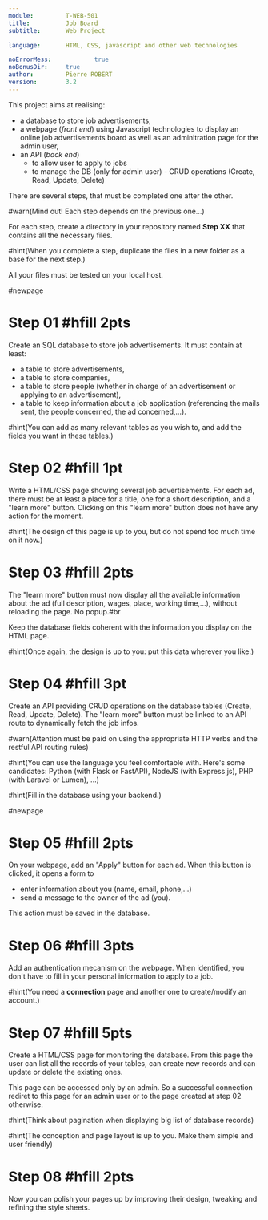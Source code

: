 ```yaml
---
module:			T-WEB-501
title:			Job Board
subtitle:		Web Project

language:		HTML, CSS, javascript and other web technologies

noErrorMess:            true
noBonusDir:		true
author:			Pierre ROBERT
version:		3.2
---
```


This project aims at realising:

- a database to store job advertisements,
- a webpage (*front end*) using Javascript technologies to display an online job advertisements board as well as an adminitration page for the admin user,
- an API (*back end*)
  - to allow user to apply to jobs
  - to manage the DB (only for admin user) - CRUD operations (Create, Read, Update, Delete)

There are several steps, that must be completed one after the other.

#warn(Mind out! Each step depends on the previous one...)

For each step, create a directory in your repository named **Step XX** that contains all the necessary files.

#hint(When you complete a step\, duplicate the files in a new folder as a base for the next step.)


All your files must be tested on your local host.


#newpage

# Step 01 #hfill 2pts

Create an SQL database to store job advertisements.
It must contain at least:

- a table to store advertisements,
- a table to store companies,
- a table to store people (whether in charge of an advertisement or applying to an advertisement),
- a table to keep information about a job application (referencing the mails sent, the people concerned, the ad concerned,...).

#hint(You can add as many relevant tables as you wish to\, and add the fields you want in these tables.)




# Step 02 #hfill 1pt

Write a HTML/CSS page showing several job advertisements.
For each ad, there must be at least a place for a title, one for a short description, and a "learn more" button.
Clicking on this "learn more" button does not have any action for the moment.

#hint(The design of this page is up to you\, but do not spend too much time on it now.)




# Step 03 #hfill 2pts

The "learn more" button must now display all the available information about the ad (full description, wages, place, working time,...), without reloading the page.
No popup.#br

Keep the database fields coherent with the information you display on the HTML page.

#hint(Once again, the design is up to you: put this data wherever you like.)




# Step 04 #hfill 3pt

Create an API providing CRUD operations on the database tables (Create, Read, Update, Delete).
The "learn more" button must be linked to an API route to dynamically fetch the job infos.

#warn(Attention must be paid on using the appropriate HTTP verbs and the restful API routing rules)

#hint(You can use the language you feel comfortable with. Here's some candidates: Python (with Flask or FastAPI), NodeJS (with Express.js), PHP (with Laravel or 
Lumen), ...)

#hint(Fill in the database using your backend.)


#newpage


# Step 05 #hfill 2pts

On your webpage, add an "Apply" button for each ad.
When this button is clicked, it opens a form to

- enter information about you (name, email, phone,...)
- send a message to the owner of the ad (you).

This action must be saved in the database.



# Step 06 #hfill 3pts

Add an authentication mecanism on the webpage.
When identified, you don't have to fill in your personal information to apply to a job.

#hint(You need a **connection** page and another one to create/modify an account.)

# Step 07 #hfill 5pts

Create a HTML/CSS page for monitoring the database. From this page the user can list all the records of your tables, can create new records and can update or delete 
the existing ones.

This page can be accessed only by an admin. So a successful connection rediret to this page for an admin user or to the page created at step 02 otherwise.

#hint(Think about pagination when displaying big list of database records)

#hint(The conception and page layout is up to you. Make them simple and user friendly)


# Step 08 #hfill 2pts

Now you can polish your pages up by improving their design, tweaking and refining the style sheets.

